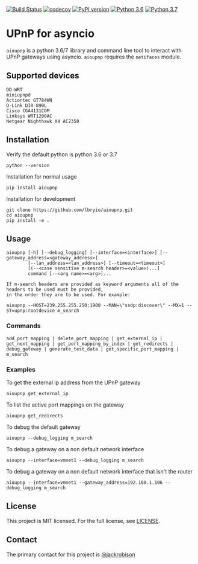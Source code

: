 [![Build Status](https://travis-ci.org/lbryio/aioupnp.svg?branch=master)](https://travis-ci.org/lbryio/aioupnp)
[![codecov](https://codecov.io/gh/lbryio/aioupnp/branch/master/graph/badge.svg)](https://codecov.io/gh/lbryio/aioupnp)
[![PyPI version](https://badge.fury.io/py/aioupnp.svg)](https://badge.fury.io/py/aioupnp)
[![Python 3.6](https://img.shields.io/badge/python-3.6-blue.svg)](https://www.python.org/downloads/release/python-360/)
[![Python 3.7](https://img.shields.io/badge/python-3.7-blue.svg)](https://www.python.org/downloads/release/python-370/)

# UPnP for asyncio

`aioupnp` is a python 3.6/7 library and command line tool to interact with UPnP gateways using asyncio. `aioupnp` requires the `netifaces` module.

## Supported devices
    DD-WRT
    miniupnpd
    Actiontec GT784WN
    D-Link DIR-890L
    Cisco CGA4131COM
    Linksys WRT1200AC
    Netgear Nighthawk X4 AC2350

## Installation

Verify the default python is python 3.6 or 3.7

```
python --version
```

Installation for normal usage
```
pip install aioupnp
```

Installation for development
```
git clone https://github.com/lbryio/aioupnp.git
cd aioupnp
pip install -e .
```


## Usage

```
aioupnp [-h] [--debug_logging] [--interface=<interface>] [--gateway_address=<gateway_address>]
        [--lan_address=<lan_address>] [--timeout=<timeout>]
        [(--<case sensitive m-search header>=<value>)...]
        command [--<arg name>=<arg>]...

If m-search headers are provided as keyword arguments all of the headers to be used must be provided,
in the order they are to be used. For example:

aioupnp --HOST=239.255.255.250:1900 --MAN=\"ssdp:discover\" --MX=1 --ST=upnp:rootdevice m_search
```

### Commands
    add_port_mapping | delete_port_mapping | get_external_ip | get_next_mapping | get_port_mapping_by_index | get_redirects | debug_gateway | generate_test_data | get_specific_port_mapping | m_search


### Examples

To get the external ip address from the UPnP gateway
    
    aioupnp get_external_ip
    
To list the active port mappings on the gateway

    aioupnp get_redirects
   
To debug the default gateway

    aioupnp --debug_logging m_search

To debug a gateway on a non default network interface

    aioupnp --interface=vmnet1 --debug_logging m_search

To debug a gateway on a non default network interface that isn't the router

    aioupnp --interface=vmnet1 --gateway_address=192.168.1.106 --debug_logging m_search
    
## License

This project is MIT licensed. For the full license, see [LICENSE](LICENSE).

## Contact

The primary contact for this project is [@jackrobison](mailto:jack@lbry.io)
